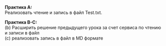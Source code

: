 **Практика A:**  
Реализовать чтение и запись в файл Test.txt.

**Практика B-С:**  
(b) Расширить решение предыдущего урока за счет  сервиса по чтению и записи в файл  
(c) реализовать запись в файл в MD формате
